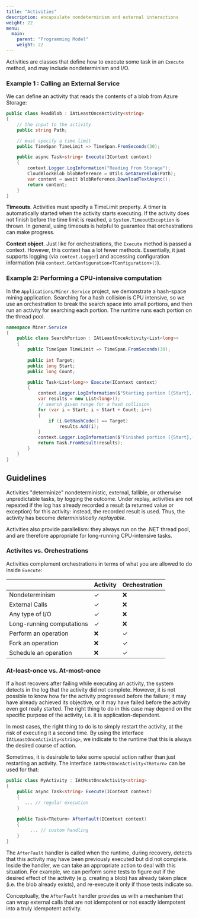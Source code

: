 ```yaml
---
title: "Activities"
description: encapsulate nondeterminism and external interactions
weight: 22
menu:
  main: 
    parent: "Programming Model"
    weight: 22
---
```



Activities are classes that define how to execute some task in an `Execute` method, and may include nondeterminism and I/O.

### Example 1 : Calling an External Service

We can define an activity that reads the contents of a blob from Azure Storage:
```c#
public class ReadBlob : IAtLeastOnceActivity<string>
{
    // the input to the activity
    public string Path;

    // must specify a time limit
    public TimeSpan TimeLimit => TimeSpan.FromSeconds(30);

    public async Task<string> Execute(IContext context)
    {
        context.Logger.LogInformation("Reading From Storage");
        CloudBlockBlob blobReference = Utils.GetAzureBlob(Path);
        var content = await blobReference.DownloadTextAsync();
        return content;
    }
}
```
**Timeouts**. Activities must specify a TimeLimit property. A timer is automatically started when the activity starts executing. If the activity does not finish before the time limit is reached, a `System.TimeoutException` is thrown. In general, using timeouts is helpful to guarantee that orchestrations can make progress.

**Context object**. Just like for orchestrations, the `Execute` method is passed a context. However, this context has a lot fewer methods. Essentially, it just supports logging (via `context.Logger`) and accessing configuration information (via `context.GetConfiguration<TConfiguration>()`).

### Example 2: Performing a CPU-intensive computation

In the `Applications/Miner.Service` project, we demonstrate a hash-space mining application.  Searching for a hash collision is CPU intensive, so we use an orchestration to break the search space into small portions, and then run an activity for searching each portion. The runtime runs each portion on the thread pool.

```c#
namespace Miner.Service
{
    public class SearchPortion : IAtLeastOnceActivity<List<long>>
    {
        public TimeSpan TimeLimit => TimeSpan.FromSeconds(30);
 
        public int Target;
        public long Start;
        public long Count;

        public Task<List<long>> Execute(IContext context)
        {
            context.Logger.LogInformation($"Starting portion [{Start},{Start + Count})");
            var results = new List<long>();
            // search given range for a hash collision
            for (var i = Start; i < Start + Count; i++)
            {
                if (i.GetHashCode() == Target)
                    results.Add(i);
            }
            context.Logger.LogInformation($"Finished portion [{Start},{Start + Count})");
            return Task.FromResult(results);
        }
    }
}
```

## Guidelines

Activities "determinize" nondeterministic, external, fallible, or otherwise unpredictable tasks, by logging the outcome. Under replay, activities are not repeated if the log has already recorded a result (a returned value or exception) for this activity: instead, the recorded result is used. Thus, the activity has become *deterministically replayable*.  

 Activities also provide parallelism: they always run on the .NET thread pool, and are therefore appropriate for long-running CPU-intensive tasks.

### Activites vs. Orchestrations

Activities complement orchestrations in terms of what you are allowed to do inside `Execute`:

|                    | Activity  |  Orchestration |
|--------------------|-----------|----------------|
| Nondeterminism            | ✓  | ❌ |
| External Calls            | ✓  | ❌ |
| Any type of I/O           | ✓  | ❌ |
| Long-running computations | ✓  | ❌ |
| Perform an operation      | ❌ | ✓  |
| Fork an operation         | ❌ | ✓  |
| Schedule an operation     | ❌ | ✓  |

### At-least-once vs. At-most-once

If a host recovers after failing while executing an activity, the system detects in the log that the activity did not complete. However, it is not possible to know how far the activity progressed before the failure; it may have already achieved its objective, or it may have failed before the activity even got really started. The right thing to do in this case may depend on the specific purpose of the activity, i.e. it is application-dependent.

In most cases, the right thing to do is to simply restart the activity, at the risk of executing it a second time. By using the interface `IAtLeastOnceActivity<string>`, we indicate to the runtime that this is always the desired course of action.

Sometimes, it is desirable to take some special action rather than just restarting an activity. The interface `IAtMostOnceActivity<TReturn>` can be used for that:

```c#
public class MyActivity : IAtMostOnceActivity<string>
{
    public async Task<string> Execute(IContext context)
    {
       ... // regular execution
    }
    
    public Task<TReturn> AfterFault(IContext context)
    {
         ... // custom handling
    }
}
```

The `AfterFault` handler is called when the runtime, during recovery, detects that this activity may have been previously executed but did not complete. Inside the handler, we can take an appropriate action to deal with this situation. For example, we can perform some tests to figure out if the desired effect of the activity (e.g. creating a blob) has already taken place (i.e. the blob already exists), and re-execute it only if those tests indicate so.

Conceptually, the `AfterFault` handler provides us with a mechanism that can wrap external calls that are not idempotent or not exactly idempotent into a truly idempotent activity.


